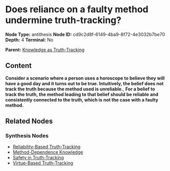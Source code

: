 # Does reliance on a faulty method undermine truth-tracking?

**Node Type:** antithesis
**Node ID:** cd9c2d8f-6149-4ba9-8f72-4e3032b7be70
**Depth:** 4
**Terminal:** No

**Parent:** [Knowledge as Truth-Tracking](knowledge-as-truth-tracking-synthesis-c46fe083-1016-4558-a8cd-14246095ec8c.md)

## Content

**Consider a scenario where a person uses a horoscope to believe they will have a good day and it turns out to be true. Intuitively, the belief does not track the truth because the method used is unreliable.**, **For a belief to track the truth, the method leading to that belief should be reliable and consistently connected to the truth, which is not the case with a faulty method.**

## Related Nodes

### Synthesis Nodes

- [Reliability-Based Truth-Tracking](reliability-based-truth-tracking-synthesis-5cf346f7-e515-45d5-af80-827b7bd76dfb.md)
- [Method-Dependence Knowledge](method-dependence-knowledge-synthesis-979532db-2490-4f67-ac62-d8c0fb91ea2c.md)
- [Safety in Truth-Tracking](safety-in-truth-tracking-synthesis-c330729e-4635-47d7-bbf5-2734c5474172.md)
- [Virtue-Based Truth-Tracking](virtue-based-truth-tracking-synthesis-6ba4e560-ef09-462b-a28c-de357d30bff1.md)
